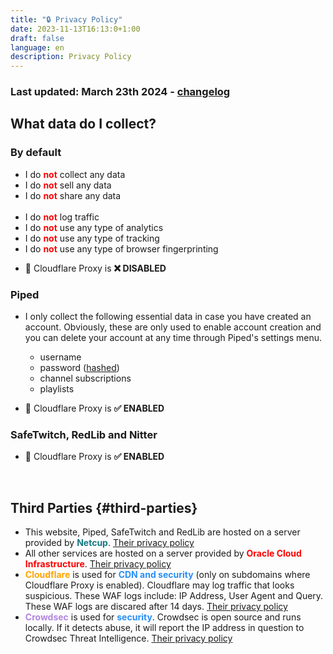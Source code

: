 ```yaml
---
title: "🔒 Privacy Policy"
date: 2023-11-13T16:13:0+1:00
draft: false
language: en
description: Privacy Policy
---
```


### Last updated: March 23th 2024 - [changelog](https://github.com/r2fo/r4fo.com/commits/main/content/privacypolicy.md)

## What data do I collect?

### By default

<p class="mb-8 font-light text-white-500 dark:text-white-400 sm:text-xl">
    <ul>
        <li>I do <strong style="color: red;">not</strong> collect any data</li>
        <li>I do <strong style="color: red;">not</strong> sell any data</li>
        <li>I do <strong style="color: red;">not</strong> share any data</li>
        <br>
        <li>I do <strong style="color: red;">not</strong> log traffic</li>
        <li>I do <strong style="color: red;">not</strong> use any type of analytics</li>
        <li>I do <strong style="color: red;">not</strong> use any type of tracking</li>
        <li>I do <strong style="color: red;">not</strong> use any type of browser fingerprinting</li>
    </ul>
</p>
    
- 🔄 Cloudflare Proxy is **❌ DISABLED**

### Piped
- I only collect the following essential data in case you have created an account. Obviously, these are only used to enable account creation and you can delete your account at any time through Piped's settings menu.
    - username
    - password (<a href="https://wikiless.r4fo.com/wiki/Cryptographic_hash_function#:~:text=A%20common%20use%20of%20hashes,in%20a%20file%20or%20database">hashed</a>)
    - channel subscriptions
    - playlists
   
- 🔄 Cloudflare Proxy is **✅ ENABLED**

### SafeTwitch, RedLib and Nitter
- 🔄 Cloudflare Proxy is **✅ ENABLED**

<br>

## Third Parties {#third-parties}
- This website, Piped, SafeTwitch and RedLib are hosted on a server provided by <strong style="color: hsl(184,73%,29%);">Netcup</strong>. [Their privacy policy](https://www.netcup.eu/kontakt/datenschutzerklaerung.php)
- All other services are hosted on a server provided by <strong style="color: red;">Oracle Cloud Infrastructure</strong>. [Their privacy policy](https://www.oracle.com/legal/privacy/services-privacy-policy.html)
- <strong style="color: orange;">Cloudflare</strong> is used for <strong style="color: hsl(210, 92%, 56%);">CDN and security</strong> (only on subdomains where Cloudflare Proxy is enabled). Cloudflare may log traffic that looks suspicious. These WAF logs include: IP Address, User Agent and Query. These WAF logs are discared after 14 days. [Their privacy policy](https://www.cloudflare.com/privacypolicy/)
- <strong style="color: hsl(270, 60%, 70%);">Crowdsec</strong> is used for <strong style="color: hsl(210, 92%, 56%);">security</strong>. Crowdsec is open source and runs locally. If it detects abuse, it will report the IP address in question to Crowdsec Threat Intelligence. [Their privacy policy](https://www.crowdsec.net/privacy-policy)

<br>
<br>
